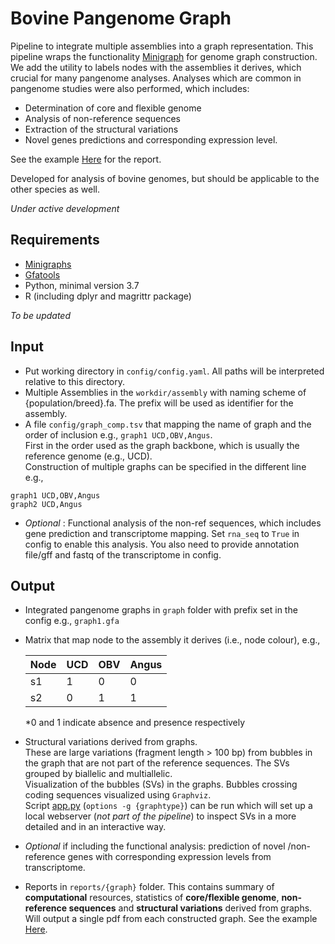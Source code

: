 # Bovine Pangenome Graph

Pipeline to integrate multiple assemblies into a graph representation.
This pipeline wraps the functionality [Minigraph](https://github.com/lh3/minigraph) for genome graph construction. 
We add the utility to labels nodes with the assemblies it derives, which crucial for many pangenome analyses. 
Analyses which are common in pangenome studies were also performed, which includes:    
- Determination of core and flexible genome    
- Analysis of non-reference sequences    
- Extraction of the structural variations     
- Novel genes predictions and corresponding expression level.        

See the example [Here](reports/taurus_report.pdf) for the report. 

Developed for analysis of bovine genomes, but should be applicable to the other species as well.      

*Under active development*



**Requirements**
---
- [Minigraphs](https://github.com/lh3/minigraph) 
- [Gfatools](https://github.com/lh3/gfatools)
- Python, minimal version 3.7
- R (including dplyr and magrittr package)

*To be updated*

**Input**
---
- Put working directory in `config/config.yaml`. All paths will be interpreted relative to this directory. 
- Multiple Assemblies in the `workdir/assembly` with naming scheme of {population/breed}.fa. The prefix will be used as identifier for the assembly.
- A file `config/graph_comp.tsv` that mapping the name of graph and the order of inclusion e.g., `graph1 UCD,OBV,Angus`.    
First in the order used as the graph backbone, which is usually the reference genome (e.g., UCD).       
Construction of multiple graphs can be specified in the different line e.g., 

``` 
graph1 UCD,OBV,Angus 
graph2 UCD,Angus 
``` 
- *Optional* : Functional analysis of the non-ref sequences, which includes gene prediction and transcriptome mapping. 
Set `rna_seq` to `True` in config to enable this analysis. You also need to provide annotation file/gff and fastq of the transcriptome in config.  

**Output**
---
- Integrated pangenome graphs in `graph` folder with prefix set in the config e.g., `graph1.gfa`    
- Matrix that map node to the assembly it derives (i.e., node colour), e.g.,    

    |Node|UCD|OBV|Angus|   
    |-|-|-|-|
    |s1|1|0|0|
    |s2|0|1|1|

    *0 and 1 indicate absence and presence respectively

- Structural variations derived from graphs.      
These are large variations (fragment length > 100 bp) from bubbles in the graph that are
not part of the reference sequences. The SVs grouped by biallelic and multiallelic.        
Visualization of the bubbles (SVs) in the graphs. Bubbles crossing coding sequences visualized using `Graphviz`.       
Script [app.py](vizualize/app.py) (`options -g {graphtype}`) can be run which will set up a local webserver (*not part of the pipeline*) to inspect SVs in a more detailed and in an interactive way. 

- *Optional* if including the functional analysis: prediction of novel /non-reference genes with corresponding expression levels from transcriptome. 

- Reports in `reports/{graph}` folder. This contains summary of **computational** resources, statistics of **core/flexible genome**, **non-reference sequences** and **structural variations** derived from graphs. 
Will output a single pdf from each constructed graph. See the example [Here](reports/taurus_report.pdf).


 


